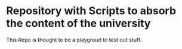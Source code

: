 # Repository with Scripts to absorb the content of the university

This Repo is thought to be a playgroud to test out stuff.